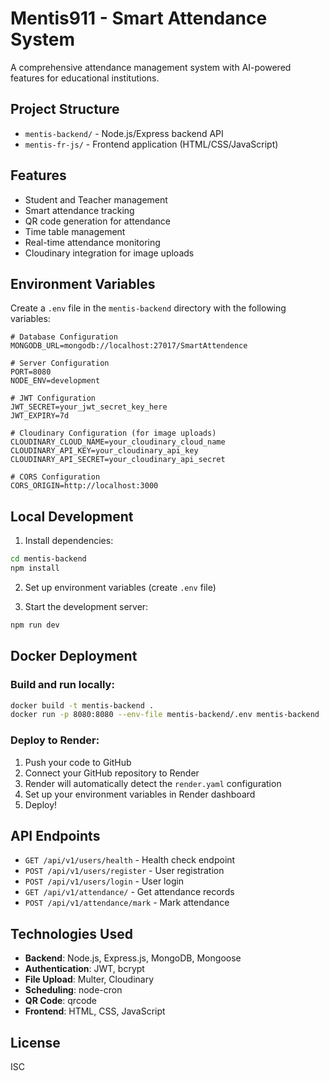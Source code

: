 # Mentis911 - Smart Attendance System

A comprehensive attendance management system with AI-powered features for educational institutions.

## Project Structure

- `mentis-backend/` - Node.js/Express backend API
- `mentis-fr-js/` - Frontend application (HTML/CSS/JavaScript)

## Features

- Student and Teacher management
- Smart attendance tracking
- QR code generation for attendance
- Time table management
- Real-time attendance monitoring
- Cloudinary integration for image uploads

## Environment Variables

Create a `.env` file in the `mentis-backend` directory with the following variables:

```env
# Database Configuration
MONGODB_URL=mongodb://localhost:27017/SmartAttendence

# Server Configuration
PORT=8080
NODE_ENV=development

# JWT Configuration
JWT_SECRET=your_jwt_secret_key_here
JWT_EXPIRY=7d

# Cloudinary Configuration (for image uploads)
CLOUDINARY_CLOUD_NAME=your_cloudinary_cloud_name
CLOUDINARY_API_KEY=your_cloudinary_api_key
CLOUDINARY_API_SECRET=your_cloudinary_api_secret

# CORS Configuration
CORS_ORIGIN=http://localhost:3000
```

## Local Development

1. Install dependencies:
```bash
cd mentis-backend
npm install
```

2. Set up environment variables (create `.env` file)

3. Start the development server:
```bash
npm run dev
```

## Docker Deployment

### Build and run locally:
```bash
docker build -t mentis-backend .
docker run -p 8080:8080 --env-file mentis-backend/.env mentis-backend
```

### Deploy to Render:

1. Push your code to GitHub
2. Connect your GitHub repository to Render
3. Render will automatically detect the `render.yaml` configuration
4. Set up your environment variables in Render dashboard
5. Deploy!

## API Endpoints

- `GET /api/v1/users/health` - Health check endpoint
- `POST /api/v1/users/register` - User registration
- `POST /api/v1/users/login` - User login
- `GET /api/v1/attendance/` - Get attendance records
- `POST /api/v1/attendance/mark` - Mark attendance

## Technologies Used

- **Backend**: Node.js, Express.js, MongoDB, Mongoose
- **Authentication**: JWT, bcrypt
- **File Upload**: Multer, Cloudinary
- **Scheduling**: node-cron
- **QR Code**: qrcode
- **Frontend**: HTML, CSS, JavaScript

## License

ISC
